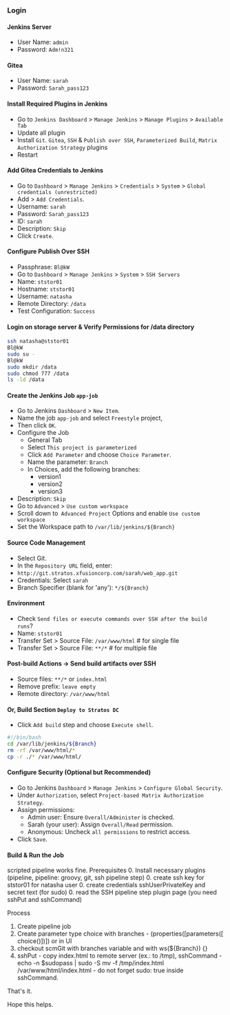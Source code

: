 ### Login

#### Jenkins Server

- User Name: `admin`
- Password: `Adm!n321`

#### Gitea

- User Name: `sarah`
- Password: `Sarah_pass123`

#### Install Required Plugins in Jenkins

- Go to `Jenkins Dashboard` > `Manage Jenkins` > `Manage Plugins` > `Available Tab`
- Update all plugin
- Install `Git`. `Gitea`, `SSH` & `Publish over SSH`, `Parameterized Build`, `Matrix Authorization Strategy` plugins
- Restart

#### Add Gitea Credentials to Jenkins

- Go to `Dashboard` > `Manage Jenkins` > `Credentials` > `System` > `Global credentials (unrestricted)`
- Add > `Add Credentials`.
- Username: `sarah`
- Password: `Sarah_pass123`
- ID: `sarah`
- Description: `Skip`
- Click `Create`.

#### Configure Publish Over SSH

- Passphrase: `Bl@kW`
- Go to `Dashboard` > `Manage Jenkins` > `System` > `SSH Servers`
- Name: `ststor01`
- Hostname: `ststor01`
- Username: `natasha`
- Remote Directory: `/data`
- Test Configuration: `Success`

#### Login on storage server & Verify Permissions for /data directory

```bash
ssh natasha@ststor01
Bl@kW
sudo su -
Bl@kW
sudo mkdir /data
sudo chmod 777 /data
ls -ld /data
```

#### Create the Jenkins Job `app-job`

- Go to Jenkins `Dashboard` > `New Item`.
- Name the job `app-job` and select `Freestyle` project,
- Then click `OK`.
- Configure the Job
  - General Tab
  - Select `This project is parameterized`
  - Click `Add Parameter` and choose `Choice Parameter`.
  - Name the parameter: `Branch`
  - In Choices, add the following branches:
    - version1
    - version2
    - version3
 - Description: `Skip`
 - Go to `Advanced` > `Use custom workspace`
- Scroll down to` Advanced Project` Options and enable `Use custom workspace`
- Set the Workspace path to `/var/lib/jenkins/${Branch}`


#### Source Code Management

- Select Git.
- In the `Repository URL` field, enter:
- `http://git.stratos.xfusioncorp.com/sarah/web_app.git`
- Credentials: Select `sarah`
- Branch Specifier (blank for 'any'): `*/${Branch}`

#### Environment

- Check `Send files or execute commands over SSH after the build runs`?
- Name: `ststor01`
- Transfer Set > Source File: `/var/www/html` # for single file
- Transfer Set > Source File: `**/*` # for multiple file

#### Post-build Actions → Send build artifacts over SSH

- Source files:	`**/*` or `index.html`
- Remove prefix:	`leave empty`
- Remote directory:	`/var/www/html`

#### Or, Build Section `Deploy to Stratos DC`

- Click `Add build` step and choose `Execute shell`.

```bash
#!/bin/bash
cd /var/lib/jenkins/${Branch}
rm -rf /var/www/html/*
cp -r ./* /var/www/html/
```

#### Configure Security (Optional but Recommended)

- Go to Jenkins `Dashboard` > `Manage Jenkins` > `Configure Global Security`.
- Under `Authorization`, select `Project-based Matrix Authorization Strategy`.
- Assign permissions:
  - Admin user: Ensure `Overall/Administer` is checked.
  - Sarah (your user): Assign `Overall/Read` permission.
  - Anonymous: Uncheck `all permissions` to restrict access.
- Click `Save`.

#### Build & Run the Job


scripted pipeline works fine.
Prerequisites
0. Install necessary plugins (pipeline, pipeline: groovy, git, ssh pipeline step)
0. create ssh key for ststor01 for natasha user
0. create credentials sshUserPrivateKey and secret text (for sudo)
0. read the SSH pipeline step plugin page (you need sshPut and sshCommand)

Process
1. Create pipeline job
2. Create parameter type choice with branches - (properties([parameters([ choice()])]) or in UI
3. checkout scmGit with branches variable and with ws(${Branch}) {}
4. sshPut - copy index.html to remote server (ex.: to /tmp), sshCommand - echo -n $sudopass | sudo -S mv -f /tmp/index.html /var/www/html/index.html - do not forget sudo: true inside sshCommand.

That's it.

Hope this helps.
